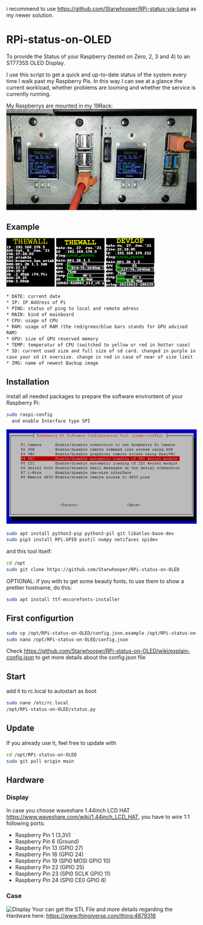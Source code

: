 i recommend to use https://github.com/Starwhooper/RPi-status-via-luma as my newer solution.

# RPi-status-on-OLED #

To provide the Status of your Raspberry (tested on Zero, 2, 3 and 4) to an ST7735S OLED Display.

I use this script to get a quick and up-to-date status of the system every time I walk past my Raspberry Pis.
In this way I can see at a glance the current workload, whether problems are looming and whether the service is currently running.

My Raspberrys are mounted in my 19Rack:
![Raspberry Pis im Rack](https://github.com/Starwhooper/RPi-status-on-OLED/blob/main/examples/raspberrysinrack.jpg)

## Example ##

![Display](https://github.com/Starwhooper/RPi-status-on-OLED/blob/main/examples/before_2020-09.png)
![Display](https://github.com/Starwhooper/RPi-status-on-OLED/blob/main/examples/before_2021-06.png)
![Display](https://github.com/Starwhooper/RPi-status-on-OLED/blob/main/examples/newest.png)
```
* DATE: current date
* IP: IP Address of Pi
* PING: status of ping to local and remote adress
* MAIN: kind of mainboard
* CPU: usage of CPU
* RAM: usage of RAM (the red/green/blue bars stands for GPU advised RAM)
* GPU: size of GPU reserved memory
* TEMP: temperatur of CPU (switched to yellow or red in hotter case)
* SD: current used size and full size of sd card. changed in purple in case your sd it oversize. change in red in case of near of size limit
* IMG: name of newest Backup image
```

## Installation ##
install all needed packages to prepare the software environtent of your Raspberry Pi:
```bash
sudo raspi-config
  and enable Interface type SPI
```
![Display](https://github.com/Starwhooper/RPi-status-on-OLED/blob/main/examples/enable_spi.gif)
```bash
sudo apt install python3-pip python3-pil git libatlas-base-dev
sudo pip3 install RPi.GPIO psutil numpy netifaces spidev
```
and this tool itself:
```bash
cd /opt
sudo git clone https://github.com/Starwhooper/RPi-status-on-OLED
```

OPTIONAL: if you with to get some beauty fonts, to use them to show a prettier hostname, do this:
```bash
sudo apt install ttf-mscorefonts-installer
```

## First configurtion ##
```bash
sudo cp /opt/RPi-status-on-OLED/config.json.example /opt/RPi-status-on-OLED/config.json
sudo nano /opt/RPi-status-on-OLED/config.json
```
Check https://github.com/Starwhooper/RPi-status-on-OLED/wiki/explain-config.json to get more details about the config.json file

## Start ##
add it to rc.local to autostart as boot
```bash
sudo nano /etc/rc.local
/opt/RPi-status-on-OLED/status.py
```

## Update ##
If you already use it, feel free to update with
```bash
cd /opt/RPi-status-on-OLED
sudo git pull origin main
```

## Hardware ##
### Display ###
In case you choose waveshare 1.44inch LCD HAT https://www.waveshare.com/wiki/1.44inch_LCD_HAT, you have to wire 1:1 following ports:
* Raspberry Pin 1 (3,3V)
* Raspberry Pin 6 (Ground)
* Raspberry Pin 13 (GPIO 27)
* Raspberry Pin 18 (GPIO 24)
* Raspberry Pin 19 (SPI0 MOSI GPIO 10)
* Raspberry Pin 22 (GPIO 25)
* Raspberry Pin 23 (SPI0 SCLK GPIO 11)
* Raspberry Pin 24 (SPI0 CE0 GPIO 8)


### Case ###
![Display](https://cdn.thingiverse.com/assets/b8/cf/98/25/7c/featured_preview_RPiRack_with_lcd_and_fan.png)
Your can get the STL File and more details regarding the Hardware here: https://www.thingiverse.com/thing:4879316
